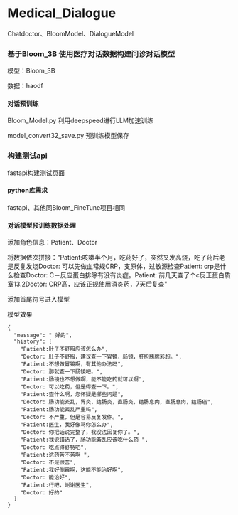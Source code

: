 # Medical_Dialogue
Chatdoctor、BloomModel、DialogueModel

### 基于Bloom_3B 使用医疗对话数据构建问诊对话模型
 模型：Bloom_3B
 
 数据：haodf
 

#### 对话预训练
Bloom_Model.py  利用deepspeed进行LLM加速训练

model_convert32_save.py 预训练模型保存


### 构建测试api
fastapi构建测试页面


#### python库需求
fastapi、其他同Bloom_FineTune项目相同


#### 对话模型预训练数据处理

添加角色信息：Patient、Doctor

将数据依次拼接："Patient:咳嗽半个月，吃药好了，突然又发高烧，吃了药后老是反复发烧Doctor: 可以先做血常规CRP，支原体，过敏源检查Patient: crp是什么检查Doctor: C－反应蛋白排除有没有炎症。Patient: 前几天查了个c反正蛋白质室13.2Doctor: CRP高，应该正规使用消炎药，7天后复查"

添加首尾符号进入模型



模型效果
```
{
  "message": " 好的",
  "history": [
    "Patient:肚子不舒服应该怎么办",
    "Doctor: 肚子不舒服，建议查一下胃镜，肠镜，肝胆胰脾彩超。",
    "Patient:不想做胃镜啊，有其他办法吗",
    "Doctor: 那就查一下肠镜吧。",
    "Patient:肠镜也不想做啊，能不能吃药就可以啊",
    "Doctor: 可以吃药，但是得查一下。",
    "Patient:查什么啊，您怀疑是哪些问题",
    "Doctor: 肠功能紊乱，胃炎，结肠炎，直肠炎，结肠息肉，直肠息肉，结肠癌",
    "Patient:肠功能紊乱严重吗",
    "Doctor: 不严重，但是容易反复发作。",
    "Patient:医生，我好像骂你怎么办",
    "Doctor: 你把话说完整了，我没法回复你了。",
    "Patient:我说错话了，肠功能紊乱应该吃什么药 ",
    "Doctor: 吃点得舒特吧",
    "Patient:这药苦不苦啊 ",
    "Doctor: 不是很苦",
    "Patient:我好倒霉啊，这能不能治好啊",
    "Doctor: 能治好",
    "Patient:行吧，谢谢医生",
    "Doctor: 好的"
  ]
}
```

